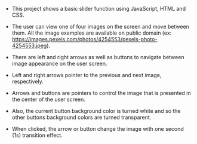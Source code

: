 - This project shows a basic slider function using JavaScript, HTML and CSS.

- The user can view one of four images on the screen and move between them. All the image examples are available on public domain (ex: https://images.pexels.com/photos/4254553/pexels-photo-4254553.jpeg).

- There are left and right arrows as well as buttons to navigate between image appearance on the user screen.

- Left and right arrows pointer to the previous and next image, respectively.

- Arrows and buttons are pointers to control the image that is presented in the center of the user screen.

- Also, the current button background color is turned white and so the other buttons background colors are turned transparent.

- When clicked, the arrow or button change the image with one second (1s) transition effect.
